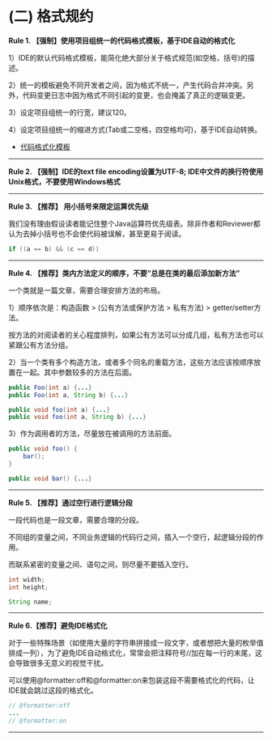 # (二) 格式规约

**Rule 1. 【强制】使用项目组统一的代码格式模板，基于IDE自动的格式化**
    
1）IDE的默认代码格式模板，能简化绝大部分关于格式规范(如空格，括号)的描述。


2）统一的模板避免不同开发者之间，因为格式不统一，产生代码合并冲突。另外，代码变更日志中因为格式不同引起的变更，也会掩盖了真正的逻辑变更。


3）设定项目组统一的行宽，建议120。


4）设定项目组统一的缩进方式(Tab或二空格，四空格均可)，基于IDE自动转换。


* [代码格式化模板](/standard/formatter)
    
----

**Rule 2. 【强制】IDE的text file encoding设置为UTF-8; IDE中文件的换行符使用Unix格式，不要使用Windows格式**

----

**Rule 3. 【推荐】 用小括号来限定运算优先级**

我们没有理由假设读者能记住整个Java运算符优先级表。除非作者和Reviewer都认为去掉小括号也不会使代码被误解，甚至更易于阅读。 

```java
if ((a == b) && (c == d))
```

----

**Rule 4. 【推荐】类内方法定义的顺序，不要“总是在类的最后添加新方法”**
    
一个类就是一篇文章，需要合理安排方法的布局。
   
1）顺序依次是：构造函数 > (公有方法或保护方法 > 私有方法)  > getter/setter方法。
 
按方法的对阅读者的关心程度排列，如果公有方法可以分成几组，私有方法也可以紧跟公有方法分组。


2）当一个类有多个构造方法，或者多个同名的重载方法，这些方法应该按顺序放置在一起。其中参数较多的方法在后面。

```java
public Foo(int a) {...}
public Foo(int a, String b) {...}

public void foo(int a) {...}
public void foo(int a, String b) {...}
```


3）作为调用者的方法，尽量放在被调用的方法前面。

```java
public void foo() {
	bar();
}

public void bar() {...}
```

----

**Rule 5. 【推荐】通过空行进行逻辑分段**

一段代码也是一段文章，需要合理的分段。

不同组的变量之间，不同业务逻辑的代码行之间，插入一个空行，起逻辑分段的作用。  
    
而联系紧密的变量之间、语句之间，则尽量不要插入空行。
    
```java
int width; 
int height; 

String name;
```

----

**Rule 6.【推荐】避免IDE格式化**

对于一些特殊场景（如使用大量的字符串拼接成一段文字，或者想把大量的枚举值排成一列），为了避免IDE自动格式化，常常会把注释符号//加在每一行的末尾，这会导致很多无意义的视觉干扰。

可以使用@formatter:off和@formatter:on来包装这段不需要格式化的代码，让IDE就会跳过这段的格式化。

``` java
// @formatter:off
...
// @formatter:on
```
----

